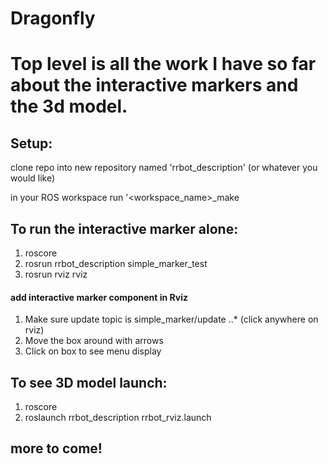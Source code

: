 # Dragonfly

# Top level is all the work I have so far about the interactive markers and the 3d model. 

## Setup:
clone repo into new repository named 'rrbot_description' (or whatever you would like)

in your ROS workspace run '<workspace_name>_make

## To run the interactive marker alone:
1. roscore
2. rosrun rrbot_description simple_marker_test
3. rosrun rviz rviz

#### add interactive marker component in Rviz
1. Make sure update topic is simple_marker/update
..* (click anywhere on rviz)
2. Move the box around with arrows
3. Click on box to see menu display

## To see 3D model launch:
1. roscore
2. roslaunch rrbot_description rrbot_rviz.launch

## more to come!

